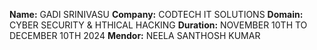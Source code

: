 
**Name:** GADI SRINIVASU
**Company:** CODTECH IT SOLUTIONS
**Domain:** CYBER SECURITY & HTHICAL HACKING
**Duration:** NOVEMBER 10TH TO DECEMBER 10TH 2024
**Mendor:** NEELA SANTHOSH KUMAR
